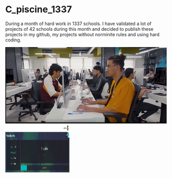 # C_piscine_1337

During a month of hard work in 1337 schools. I have validated a lot of projects of 42 schools during this month and decided to publish these projects in my github, my projects without norminite rules and using hard coding.

<img src="https://github.com/wmBolles/C-piscine-1337/blob/main/images/Screenshot%202023-08-27%20120959.png">
<img width="200" height="150" src="https://github.com/wmBolles/C-piscine-1337/blob/main/images/Screenshot%202023-08-28%20210910.png">
